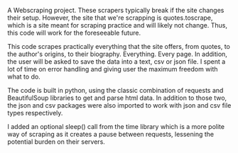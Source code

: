 A Webscraping project. These scrapers typically break if the site changes their setup.
However, the site that we're scrapping is quotes.toscrape, which is a site meant for scraping practice and will likely not change. Thus, this code will work for the foreseeable future.

This code scrapes practically everything that the site offers, from quotes, to the author's origins, to their biography. Everything. Every page. In addition, the user will be asked to save the data into a text, csv or json file. I spent a lot of time on error handling and giving user the maximum freedom with what to do.

The code is built in python, using the classic combination of requests and BeautifulSoup libraries to get and parse html data.
In addition to those two, the json and csv packages were also imported to work with json and csv file types respectively.

I added an optional sleep() call from the time library which is a more polite way of scraping as it creates a pause between requests, lessening the potential burden on their servers.
